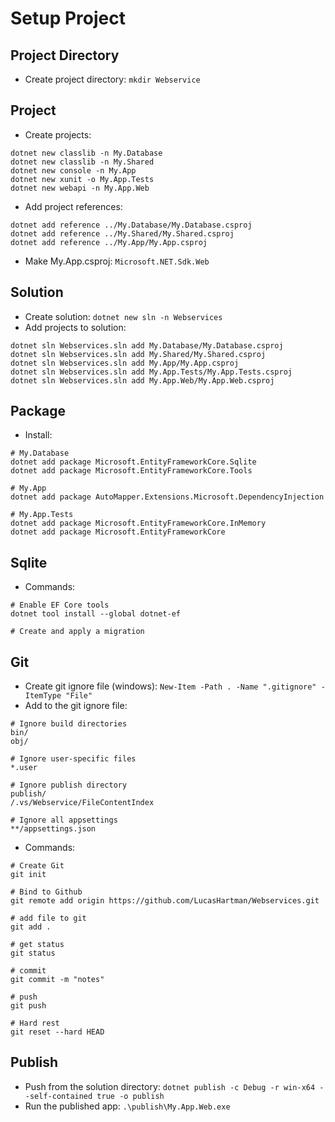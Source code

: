 # Setup Project

## Project Directory
* Create project directory: `mkdir Webservice`

## Project
* Create projects:
```
dotnet new classlib -n My.Database
dotnet new classlib -n My.Shared
dotnet new console -n My.App
dotnet new xunit -o My.App.Tests
dotnet new webapi -n My.App.Web
```
* Add project references:
```
dotnet add reference ../My.Database/My.Database.csproj
dotnet add reference ../My.Shared/My.Shared.csproj
dotnet add reference ../My.App/My.App.csproj
```
* Make My.App.csproj: `Microsoft.NET.Sdk.Web`

## Solution
* Create solution: `dotnet new sln -n Webservices`
* Add projects to solution: 
```
dotnet sln Webservices.sln add My.Database/My.Database.csproj
dotnet sln Webservices.sln add My.Shared/My.Shared.csproj
dotnet sln Webservices.sln add My.App/My.App.csproj
dotnet sln Webservices.sln add My.App.Tests/My.App.Tests.csproj
dotnet sln Webservices.sln add My.App.Web/My.App.Web.csproj
```

## Package
* Install:
```
# My.Database
dotnet add package Microsoft.EntityFrameworkCore.Sqlite
dotnet add package Microsoft.EntityFrameworkCore.Tools

# My.App
dotnet add package AutoMapper.Extensions.Microsoft.DependencyInjection

# My.App.Tests
dotnet add package Microsoft.EntityFrameworkCore.InMemory
dotnet add package Microsoft.EntityFrameworkCore
```

## Sqlite
* Commands:
```
# Enable EF Core tools
dotnet tool install --global dotnet-ef

# Create and apply a migration

```

## Git
* Create git ignore file (windows): `New-Item -Path . -Name ".gitignore" -ItemType "File"`
* Add to the git ignore file:
```
# Ignore build directories
bin/
obj/

# Ignore user-specific files
*.user

# Ignore publish directory
publish/
/.vs/Webservice/FileContentIndex

# Ignore all appsettings
**/appsettings.json

```
* Commands:
```
# Create Git
git init

# Bind to Github
git remote add origin https://github.com/LucasHartman/Webservices.git

# add file to git
git add .

# get status
git status

# commit
git commit -m "notes"

# push
git push

# Hard rest
git reset --hard HEAD
```

## Publish
* Push from the solution directory: `dotnet publish -c Debug -r win-x64 --self-contained true -o publish`
* Run the published app: `.\publish\My.App.Web.exe`